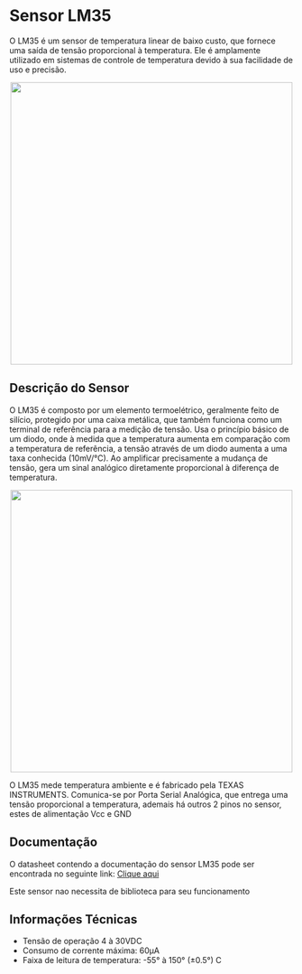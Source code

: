 # Sensor LM35

O LM35 é um sensor de temperatura linear de baixo custo, que fornece uma saída de tensão proporcional à temperatura. Ele é amplamente utilizado em sistemas de controle de temperatura devido à sua facilidade de uso e precisão.
<div align="center">
<img src="https://user-images.githubusercontent.com/69599494/218610105-95684180-fe02-4e38-80ff-034cd8dee842.png" width="500" />
</div>

## Descrição do Sensor
O LM35 é composto por um elemento termoelétrico, geralmente feito de silício, protegido por uma caixa metálica, que também funciona como um terminal de referência para a medição de tensão. Usa o princípio básico de um diodo, onde à medida que a temperatura aumenta em comparação com a temperatura de referência, a tensão através de um diodo aumenta a uma taxa conhecida (10mV/°C). Ao amplificar precisamente a mudança de tensão, gera um sinal analógico diretamente proporcional à diferença de temperatura.

<div align="center">
<img src="https://user-images.githubusercontent.com/82607547/218497691-17bba6e9-9114-4230-afa2-46485eb36501.png" width="500" />
</div>

O LM35 mede temperatura ambiente e é fabricado pela TEXAS INSTRUMENTS.
Comunica-se por Porta Serial Analógica, que entrega uma tensão proporcional a temperatura, ademais há outros 2 pinos no sensor, estes de alimentação Vcc e GND

## Documentação

O datasheet contendo a documentação do sensor LM35 pode ser encontrada no seguinte link: <a href="https://www.google.com/url?sa=t&rct=j&q=&esrc=s&source=web&cd=&ved=2ahUKEwityo-55JL9AhVVHLkGHTyLDo4QFnoECAwQAQ&url=https%3A%2F%2Fwww.ti.com%2Flit%2Fds%2Fsymlink%2Flm35.pdf&usg=AOvVaw3TDdsy2wQ-Pie-rM_tp1rB">Clique aqui</a>

Este sensor nao necessita de biblioteca para seu funcionamento 

<h2> Informações Técnicas </h2>
	
<ul>
	<li>Tensão de operação 4 à 30VDC</li>
	<li>Consumo de corrente máxima: 60µA</li>
	<li>Faixa de leitura de temperatura: -55° à 150° (±0.5°) C</li>
<ul>
